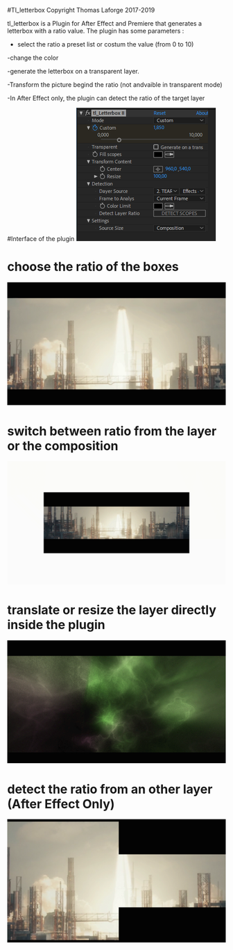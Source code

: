 #Tl_letterbox Copyright Thomas Laforge 2017-2019


tl_letterbox is a Plugin for After Effect and Premiere that generates a letterbox with a ratio value. 
The plugin has some parameters :
- select the ratio a preset list or costum the value (from 0 to 10)


-change the color

-generate the letterbox on a transparent layer.

-Transform the picture begind the ratio (not andvaible in transparent mode)

-In After Effect only, the plugin can detect the ratio of the target layer

#Interface of the plugin
![Alt text](./docs/images/interface.PNG)


# choose the ratio of the boxes
![Imgur Image](./docs/images/choose_size_of_the_letterbox.gif)

# switch between ratio from the layer or the composition
![Imgur Image](./docs/images/comp_or_layer.gif)

# translate or resize the layer directly inside the plugin
![Imgur Image](./docs/images/tranform_layer_behind_letterbox.gif)

# detect the ratio from an other layer (After Effect Only)
![Imgur Image](./docs/images/detect_boxsize_from_other_layer.gif)
 
